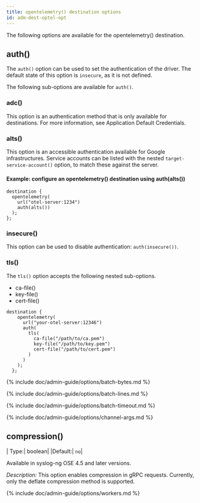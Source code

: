```yaml
---
title: opentelemetry() destination options 
id: adm-dest-optel-opt
---
```


The following options are available for the opentelemetry() destination.

## auth()

The `auth()` option can be used to set the authentication of the driver. The default state of this option is `insecure`, as it is not defined.

The following sub-options are available for `auth()`.

### adc()

This option is an authentication method that is only available for destinations. For more information, see Application Default Credentials.

### alts()

This option is an accessible authentication available for Google infrastructures. Service accounts can be listed with the nested `target-service-account()` option, to match these against the server.

#### Example: configure an opentelemetry() destination using auth(alts())

```config
destination {
  opentelemetry(
    url("otel-server:1234")
    auth(alts())
  );
};

```

### insecure()

This option can be used to disable authentication: `auth(insecure())`.

### tls()

The `tls()` option accepts the following nested sub-options.
* ca-file()
* key-file()
* cert-file()

```config
destination {
    opentelemetry(
      url("your-otel-server:12346")
      auth(
        tls(
          ca-file("/path/to/ca.pem")
          key-file("/path/to/key.pem")
          cert-file("/path/to/cert.pem")
        )
      )
    );
  };
```
{% include doc/admin-guide/options/batch-bytes.md %}

{% include doc/admin-guide/options/batch-lines.md %}

{% include doc/admin-guide/options/batch-timeout.md %}

{% include doc/admin-guide/options/channel-args.md %}

## compression()

|   Type:|       boolean|
|Default:|          `no`|

Available in syslog-ng OSE 4.5 and later versions.

*Description:* This option enables compression in gRPC requests. Currently, only the deflate compression method is supported.

{% include doc/admin-guide/options/workers.md %}
